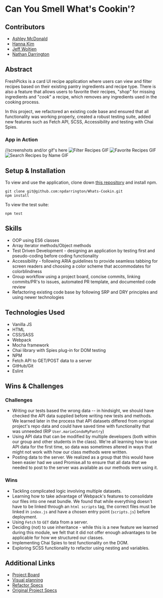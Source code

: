 # Can You Smell What's Cookin'?

## Contributors
- [Ashley McDonald](https://github.com/aemcdonald)
- [Hanna Kim](https://github.com/hannakim91)
- [Jeff Woltjen](https://github.com/JWoltjen)
- [Nathan Darrington](https://github.com/npdarrington)

## Abstract
FreshPicks is a card UI recipe application where users can view and filter recipes based on their existing pantry ingredients and recipe type. There is also a feature that allows users to favorite their recipes, "*shop*" for missing ingredients and "*cook*" a recipe, which removes any ingredients used in the cooking process.

In this project, we refactored an existing code base and ensured that all functionality was working properly, created a robust testing suite, added new features such as Fetch API, SCSS, Accessibility and testing with Chai Spies.

### App in Action
//screenshots and/or gif's here
![Filter Recipes GIF](http:g//recordit.co/1b386ahBlT.gif)
![Favorite Recipes GIF](http:g//recordit.co/HS5wkBCq6A.gif)
![Search Recipes by Name GIF](http:g//recordit.co/1iAFzw1Zba.gif)
## Setup & Installation
To view and use the application, clone down [this repository](git@github.com:npdarrington/Whats-Cookin.git) and install npm.
```
git clone git@github.com:npdarrington/Whats-Cookin.git
npm install
```
To view the test suite:
```
npm test
```
## Skills
- OOP using ES6 classes
- Array iterator methods/Object methods
- Test Driven Development - designing an application by testing first and pseudo-coding before coding functionality
- Accessibility - following ARIA guidelines to provide seamless tabbing for screen readers and choosing a color scheme that accommodates for colorblindness
- Group workflow using a project board, concise commits, linking commits/PR's to issues, automated PR template, and documented code review
- Refactoring existing code base by following SRP and DRY principles and using newer technologies

## Technologies Used
- Vanilla JS
- HTML
- CSS/SASS
- Webpack
- Mocha framework
- Chai library with Spies plug-in for DOM testing
- NPM
- Fetch API to GET/POST data to a server
- GitHub/Git
- Eslint

## Wins & Challenges

### Challenges
- Writing our tests based the wrong data -- in hindsight, we should have checked the API data supplied before writing new tests and methods. We learned later in the process that API datasets differed from original project's repo data and could have saved time with functionality that was unneeded (RIP `User.marieCondoMyPantry`)
- Using API data that can be modified by multiple developers (both within our group and other students in the class). We're all learning how to use API data for the first time, so data was sometimes altered in ways that might not work with how our class methods were written.
- Posting data to the server. We realized as a group that this would have been easier had we used Promise.all to ensure that all data that we needed to post to the server was available as our methods were using it.

### Wins
- Tackling complicated logic involving multiple datasets.
- Learning how to take advantage of Webpack's features to consolidate our files into one neat bundle. We found that while everything doesn't have to be linked through an `html scripts` tag, the correct files must be linked in `index.js` and have a chosen entry point (`scripts.js`) before deployment.
- Using `Fetch` to `GET` data from a server.
- Deciding (not) to use inheritance - while this is a new feature we learned during this module, we felt that it did not offer enough advantages to be applicable for how we structured our classes.
- Implementing Chai Spies to test functionality on the DOM.
- Exploring SCSS functionality to refactor using nesting and variables.

## Additional Links
- [Project Board](https://github.com/npdarrington/Whats-Cookin/projects/1)
- [Visual planning](https://jamboard.google.com/d/1k-Fsp7zcx3fZqDgq3sIR5eu4ZKydwCJyzZFebz4ChQg/viewer?f=3)
- [Refactor Specs](https://frontend.turing.io/projects/whats-cookin.html)
- [Original Project Specs](https://frontend.turing.io/projects/module-2/refactor-tractor-wc.html)
